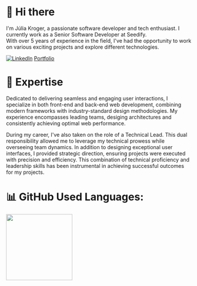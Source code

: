 # 👋 Hi there

I'm Júlia Kroger, a passionate software developer and tech enthusiast. I currently work as a Senior Software Developer at Seedify. </br>
With over 5 years of experience in the field, I've had the opportunity to work on various exciting projects and explore different technologies.

[![LinkedIn](https://img.shields.io/badge/LinkedIn-%230077B5.svg?logo=linkedin&logoColor=white)](https://linkedin.com/in/juliakroger)
[Portfolio](https://juliakroger.netlify.app/)

# 🚀 Expertise
Dedicated to delivering seamless and engaging user interactions, I specialize in both front-end and back-end web development, combining modern frameworks with industry-standard design methodologies. My experience encompasses leading teams, desiging architectures and consistently achieving optimal web performance.

During my career, I've also taken on the role of a Technical Lead. This dual responsibility allowed me to leverage my technical prowess while overseeing team dynamics. In addition to designing exceptional user interfaces, I provided strategic direction, ensuring projects were executed with precision and efficiency. This combination of technical proficiency and leadership skills has been instrumental in achieving successful outcomes for my projects.


# 📊 GitHub Used Languages:
<div>
<a href="https://github.com/juliakroger">
<img loading="lazy" height="180em" src="https://github-readme-stats.vercel.app/api/top-langs/?username=juliakroger&layout=compact&langs_count=7&theme=dracula"/>
</div>
